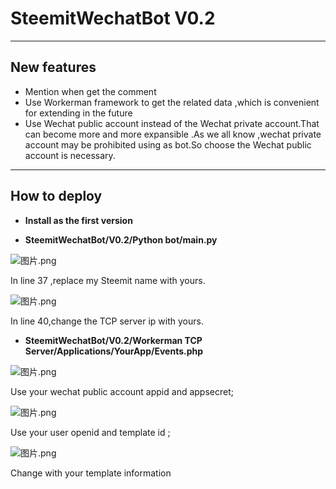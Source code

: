 # SteemitWechatBot   V0.2

---

## New features

- Mention when get the comment
- Use Workerman framework to get the related data ,which is convenient for extending in the future
- Use Wechat public account instead of the Wechat private account.That  can become more and more expansible .As we all know ,wechat private account may be prohibited  using as bot.So choose the Wechat public account is necessary.



---

## How to deploy

- **Install as the first version**

-  **SteemitWechatBot/V0.2/Python bot/main.py**

  ![图片.png](https://res.cloudinary.com/hpiynhbhq/image/upload/v1519395504/cvpt10rdsq3n4tslujbi.png)

  In line 37 ,replace my Steemit name with yours.

  ![图片.png](https://res.cloudinary.com/hpiynhbhq/image/upload/v1519395555/kjmudtwssbtkpjlejpfo.png)

  In line 40,change the TCP server ip with yours.

-  **SteemitWechatBot/V0.2/Workerman TCP Server/Applications/YourApp/Events.php**

  ![图片.png](https://res.cloudinary.com/hpiynhbhq/image/upload/v1519395638/dg2hfqa3a4tvebf0vxln.png)

  Use your wechat public account appid and appsecret;

  ![图片.png](https://res.cloudinary.com/hpiynhbhq/image/upload/v1519395639/vc9eqpw0ndghx7rqptn2.png)

  Use your user openid and template id ;

  ![图片.png](https://res.cloudinary.com/hpiynhbhq/image/upload/v1519395650/gxyx1t6e9z0r5dkbr2ib.png)

  Change with your template information